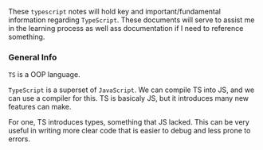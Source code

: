 These `typescript` notes will hold key and important/fundamental information regarding `TypeScript`. These documents will serve to assist me in the learning process as well ass documentation if I need to reference something.

### General Info

`TS` is a OOP language.

`TypeScript` is a superset of `JavaScript`. We can compile TS into JS, and we can use a compiler for this. TS is basicaly JS, but it introduces many new features can make.

For one, TS introduces types, something that JS lacked. This can be very useful in writing more clear code that is easier to debug and less prone to errors.